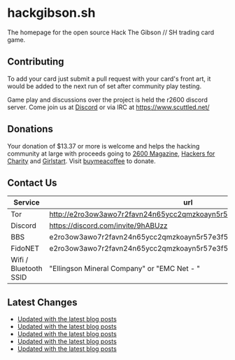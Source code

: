 # hackgibson.sh
The homepage for the open source Hack The Gibson // SH trading card game.


## Contributing

To add your card just submit a pull request with your card's front art, it would be added to the next run of set after community play testing.

Game play and discussions over the project is held the r2600 discord server. Come join us at [Discord](https://discord.com/invite/9hABUzz) or via IRC at https://www.scuttled.net/


## Donations

Your donation of $13.37 or more is welcome and helps the hacking community at large with proceeds going to [2600 Magazine](https://2600.com/), [Hackers for Charity](https://hackersforcharity.org) and [Girlstart](https://girlstart.org).  Visit [buymeacoffee](https://www.buymeacoffee.com/hackgibson.sh) to donate.


## Contact Us

Service | url
-|-
Tor | http://e2ro3ow3awo7r2favn24n65ycc2qmzkoayn5r57e3f56nvjwdcgg32ad.onion
Discord | https://discord.com/invite/9hABUzz
BBS | e2ro3ow3awo7r2favn24n65ycc2qmzkoayn5r57e3f56nvjwdcgg32ad.onion:23
FidoNET | e2ro3ow3awo7r2favn24n65ycc2qmzkoayn5r57e3f56nvjwdcgg32ad.onion:24554
Wifi / Bluetooth SSID | "Ellingson Mineral Company" or "EMC Net - <fidonet address>"

## Latest Changes
<!-- BLOG-POST-LIST:START -->
- [Updated with the latest blog posts](https://github.com/DFW2600/hackgibson.sh/commit/fa2ab9f3421d9a27aeb5cae7bb5ffc722ebbef37)
- [Updated with the latest blog posts](https://github.com/DFW2600/hackgibson.sh/commit/71ffd3302095323de08462774aab6a1a417346bf)
- [Updated with the latest blog posts](https://github.com/DFW2600/hackgibson.sh/commit/c04649d5c32eb6ecd9faac9401b3729081eb7159)
- [Updated with the latest blog posts](https://github.com/DFW2600/hackgibson.sh/commit/f77bfb992abc5a7c82697b0acf1c18a9be3dabd8)
- [Updated with the latest blog posts](https://github.com/DFW2600/hackgibson.sh/commit/3e52805716ee579e86a7448b33932a41b5352f00)
<!-- BLOG-POST-LIST:END -->

